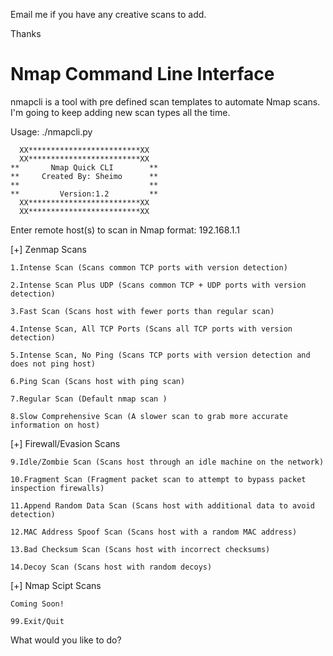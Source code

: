 
Email me if you have any creative scans to add.

Thanks

Nmap Command Line Interface
=======
nmapcli is a tool with pre defined scan templates to automate Nmap scans.  I'm going to keep adding new scan types all the time.

Usage: ./nmapcli.py

      XX*************************XX
      XX*************************XX
    **       Nmap Quick CLI        **
    **     Created By: Sheimo      **
    **                             **
    **         Version:1.2         **
      XX*************************XX
      XX*************************XX

Enter remote host(s) to scan in Nmap format: 192.168.1.1

[+] Zenmap Scans
    
    1.Intense Scan (Scans common TCP ports with version detection)
    
    2.Intense Scan Plus UDP (Scans common TCP + UDP ports with version detection)
    
    3.Fast Scan (Scans host with fewer ports than regular scan)
    
    4.Intense Scan, All TCP Ports (Scans all TCP ports with version detection)
    
    5.Intense Scan, No Ping (Scans TCP ports with version detection and does not ping host)
    
    6.Ping Scan (Scans host with ping scan)
    
    7.Regular Scan (Default nmap scan )
    
    8.Slow Comprehensive Scan (A slower scan to grab more accurate information on host)

[+] Firewall/Evasion Scans
   
    9.Idle/Zombie Scan (Scans host through an idle machine on the network)
   
    10.Fragment Scan (Fragment packet scan to attempt to bypass packet inspection firewalls)
   
    11.Append Random Data Scan (Scans host with additional data to avoid detection)
   
    12.MAC Address Spoof Scan (Scans host with a random MAC address)
   
    13.Bad Checksum Scan (Scans host with incorrect checksums)
   
    14.Decoy Scan (Scans host with random decoys)

[+] Nmap Scipt Scans 
   
    Coming Soon!
   
    99.Exit/Quit
    
    
What would you like to do? 
